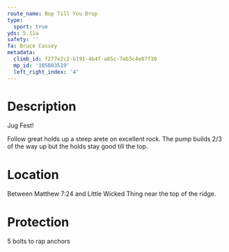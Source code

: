 ```yaml
---
route_name: Bop Till You Drop
type:
  sport: true
yds: 5.11a
safety: ''
fa: Bruce Cassey
metadata:
  climb_id: f277e2c2-b191-4b4f-a85c-7eb3c4e87f30
  mp_id: '105803519'
  left_right_index: '4'
---
```

# Description
Jug Fest!

Follow great holds up a steep arete on excellent rock. The pump builds 2/3 of the way up but the holds stay good till the top.

# Location
Between Matthew 7:24 and Little Wicked Thing near the top of the ridge.

# Protection
5 bolts to rap anchors
